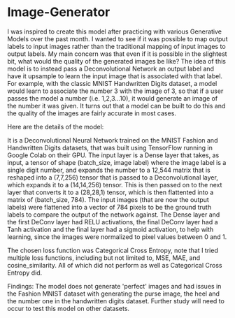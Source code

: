 # Image-Generator

I was inspired to create this model after practicing with various Generative Models over the past month. I wanted to see if it was possible to map output labels to input images rather than the traditional mapping of input images to output labels. My main concern was that even if it is possible in the slightest bit, what would the quality of the generated images be like? The idea of this model is to instead pass a Deconvolutional Network an output label and have it upsample to learn the input image that is associated with that label. For example, with the classic MNIST Handwritten Digits dataset, a model would learn to associate the number 3 with the image of 3, so that if a user passes the model a number (i.e. 1,2,3...10), it would generate an image of the number it was given. It turns out that a model can be built to do this and the quality of the images are fairly accurate in most cases. 

Here are the details of the model:

It is a Deconvolutional Neural Network trained on the MNIST Fashion and Handwritten Digits datasets, that was built using TensorFlow running in Google Colab on their GPU. 
The input layer is a Dense layer that takes, as input, a tensor of shape (batch_size, image label) where the image label is a single digit number, and expands the  number to a 12,544 matrix that is reshaped into a (7,7,256) tensor that is passed to a Deconvolutional layer, which expands it to a (14,14,256) tensor. This is then passed on to the next layer that converts it to a (28,28,1) tensor, which is then flattented into a matrix of (batch_size, 784). The input images (that are now the output labels) were flattened into a vector of 784 pixels to be the ground truth labels to compare the output of the network against. The Dense layer and the first DeConv layer had RELU activations, the final DeConv layer had a Tanh activation and the final layer had a sigmoid activation, to help with learning, since the images were normalized to pixel values between 0 and 1. 

The chosen loss function was Categorical Cross Entropy, note that I tried multiple loss functions, including but not limited to, MSE, MAE, and cosine_similarity. All of which did not perform as well as Categorical Cross Entropy did. 

Findings: The model does not generate 'perfect' images and had issues in the Fashion MNIST dataset with generating the purse image, the heel and the number one in the handwritten digits dataset. Further study will need to occur to test this model on other datasets.
